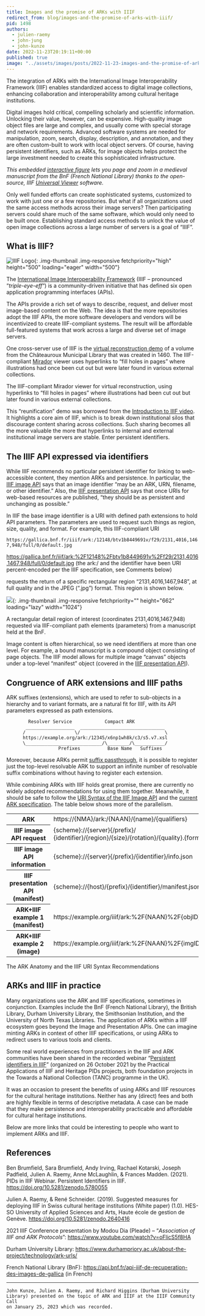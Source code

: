 ```yaml
---
title: Images and the promise of ARKs with IIIF
redirect_from: blog/images-and-the-promise-of-arks-with-iiif/
pid: 1498
authors:
  - julien-raemy
  - john-jung
  - john-kunze
date: 2022-11-23T20:19:11+00:00
published: true
image: "../assets/images/posts/2022-11-23-images-and-the-promise-of-arks-with-iiif/ark_iiif.jpg"
---
```


The integration of ARKs with the International Image Interoperability
Framework (IIIF) enables standardized access to digital image collections,
enhancing collaboration and interoperability among cultural heritage
institutions.

<!--more-->

Digital images hold critical, compelling scholarly and scientific information.
Unlocking their value, however, can be expensive. High-quality image object
files are large and complex, and usually come with special storage and network
requirements. Advanced software systems are needed for manipulation, zoom,
search, display, description, and annotation, and they are often custom-built
to work with local object servers. Of course, having persistent identifiers,
such as ARKs, for image objects helps protect the large investment needed to
create this sophisticated infrastructure.

*This embedded [interactive figure] lets you page and zoom in a medieval
manuscript from the BnF (French National Library) thanks to the open-source,
IIIF [Universal Viewer] software.*

Only well funded efforts can create sophisticated systems, customized to work
with just one or a few repositories. But what if all organizations used the
same access methods across their image servers? Then participating servers
could share much of the same software, which would only need to be built once.
Establishing standard access methods to unlock the value of open image
collections across a large number of servers is a goal of “IIIF”.

## **What is IIIF?**

![IIIF Logo]{: .img-thumbnail .img-responsive fetchpriority="high" height="500" loading="eager" width="500"}

The [International Image Interoperability Framework] (IIIF – pronounced
“*triple-eye-eff*“) is a community-driven initiative that has defined six open
application programming interfaces (APIs).

The APIs provide a rich set of ways to describe, request, and deliver most
image-based content on the Web. The idea is that the more repositories adopt
the IIIF APIs, the more software developers and vendors will be incentivized
to create IIIF-compliant systems. The result will be affordable full-featured
systems that work across a large and diverse set of image servers.

One cross-server use of IIIF is the [virtual reconstruction demo] of a volume
from the Châteauroux Municipal Library that was created in 1460. The
IIIF-compliant [Mirador] viewer uses hyperlinks to “fill holes in pages” where
illustrations had once been cut out but were later found in various external
collections.

The IIIF-compliant Mirador viewer for virtual reconstruction, using hyperlinks
to “fill holes in pages” where illustrations had been cut out but later found
in various external collections.

This “reunification” demo was borrowed from the [Introduction to IIIF video].
It highlights a core aim of IIIF, which is to break down institutional silos
that discourage content sharing across collections. Such sharing becomes all
the more valuable the more that hyperlinks to internal and external
institutional image servers are stable. Enter persistent identifiers.

## **The IIIF API expressed via identifiers**

While IIIF recommends no particular persistent identifier for linking to
web-accessible content, they mention ARKs and persistence. In particular, the
[IIIF image API] says that an image identifier “may be an ARK, URN, filename,
or other identifier.” Also, the [IIIF presentation API] says that once URIs
for web-based resources are published, “they should be as persistent and
unchanging as possible.”

In IIIF the base image identifier is a URI with defined path extensions to
hold API parameters. The parameters are used to request such things as region,
size, quality, and format. For example, this IIIF-compliant URI

`https://gallica.bnf.fr/iiif/ark:/12148/btv1b8449691v/f29/2131,4016,1467,948/full/0/default.jpg`

<https://gallica.bnf.fr/iiif/ark:%2F12148%2Fbtv1b8449691v%2Ff29/2131,4016,1467,948/full/0/default.jpg>
(the ark:/ and the identifier have been URI percent-encoded per the IIIF
specification, see Comments below)

requests the return of a specific rectangular region “2131,4016,1467,948”, at
full quality and in the JPEG (“.jpg”) format. This region is shown below.

![][1]{: .img-thumbnail .img-responsive fetchpriority="" height="662" loading="lazy" width="1024"}

A rectangular detail region of interest (coordinates 2131,4016,1467,948)
requested via IIIF-compliant path elements (parameters) from a manuscript held
at the BnF.

Image content is often hierarchical, so we need identifiers at more than one
level. For example, a bound manuscript is a compound object consisting of page
objects. The IIIF model allows for multiple image “canvas” objects under a
top-level “manifest” object (covered in the [IIIF presentation API]).

## **Congruence of ARK extensions and IIIF paths**

ARK suffixes (extensions), which are used to refer to sub-objects in a
hierarchy and to variant formats, are a natural fit for IIIF, with its API
parameters expressed as path extensions.

            Resolver Service            Compact ARK
           __________________  _______________________________
          /                  \/                               \
          https://example.org/ark:/12345/x6np1wh8k/c3/s5.v7.xsl
          \____________________________/\________/\___________/
                       Prefixes          Base Name   Suffixes

Moreover, because ARKs permit [suffix passthrough], it is possible to register
just the top-level resolvable ARK to support an infinite number of resolvable
suffix combinations without having to register each extension.

While combining ARKs with IIIF holds great promise, there are currently no
widely adopted recommendations for using them together. Meanwhile, it should
be safe to follow the [URI Syntax of the IIIF Image API] and the [current ARK
specification]. The table below shows more of the parallelism.

<div class="table-responsive">
<table class="table table-hover table-striped">
<tr>
<th>ARK</th>
<td>https://{NMA}/ark:/{NAAN}/{name}/{qualifiers}</td>
</tr>
<tr>
<th>IIIF image API request</th>
<td>{scheme}://{server}{/prefix}/<br />
{identifier}/{region}/{size}/{rotation}/{quality}.{format}</td>
</tr>
<tr>
<th>IIIF image API information</th>
<td>{scheme}://{server}{/prefix}/{identifier}/info.json</td>
</tr>
<tr>
<th>IIIF presentation API (manifest)</th>
<td>{scheme}://{host}/{prefix}/{identifier}/manifest.json</td>
</tr>
<tr>
<th>ARK+IIIF example 1 (manifest)</th>
<td>https://example.org/iiif/ark:%2F{NAAN}%2F{objID}/manifest.json</td>
</tr>
<tr>
<th>ARK+IIIF example 2 (image)</th>
<td>https://example.org/iiif/ark:%2F{NAAN}%2F{imgID}/full/max/0/default.jpg</td>
</tr>
</table>
</div>

The ARK Anatomy and the IIIF URI Syntax Recommendations

## **ARKs and IIIF in practice**

Many organizations use the ARK and IIIF specifications, sometimes in
conjunction. Examples include the BnF (French National Library), the British
Library, Durham University Library, the Smithsonian Institution, and the
University of North Texas Libraries. The application of ARKs within a IIIF
ecosystem goes beyond the Image and Presentation APIs. One can imagine minting
ARKs in context of other IIIF specifications, or using ARKs to redirect users
to various tools and clients.

Some real world experiences from practitioners in the IIIF and ARK communities
have been shared in the recorded webinar “[Persistent identifiers in IIIF]”
(organized on 26 October 2021 by the Practical Applications of IIIF and
Heritage PIDs projects, both foundation projects in the Towards a National
Collection (TANC) programme in the UK).

It was an occasion to present the benefits of using ARKs and IIIF resources
for the cultural heritage institutions. Neither has any (direct) fees and both
are highly flexible in terms of descriptive metadata. A case can be made that
they make persistence and interoperability practicable and affordable for
cultural heritage institutions.

Below are more links that could be interesting to people who want to implement
ARKs and IIIF.

## **References**

Ben Brumfield, Sara Brumfield, Andy Irving, Rachael Kotarski, Joseph Padfield,
Julien A. Raemy, Anne McLaughlin, & Frances Madden. (2021). PIDs in IIIF
Webinar. Persistent Identifiers in IIIF.
<https://doi.org/10.5281/zenodo.5780055>

Julien A. Raemy, & René Schneider. (2019). Suggested measures for deploying
IIIF in Swiss cultural heritage institutions (White paper) (1.0). HES-SO
University of Applied Sciences and Arts, Haute école de gestion de Genève.
<https://doi.org/10.5281/zenodo.2640416>

2021 IIIF Conference presentation by Modou Dia (Pleade) – “*Association of
IIIF and ARK Protocols*”: <https://www.youtube.com/watch?v=oFlicS5f8HA>

Durham University Library:
<https://www.durhampriory.ac.uk/about-the-project/technology/ark-urls/>

French National Library (BnF):
<https://api.bnf.fr/api-iiif-de-recuperation-des-images-de-gallica> (in
French)

------------------------------------------------------------------------

    John Kunze, Julien A. Raemy, and Richard Higgins (Durham University
    Library) presented on the topic of ARK and IIIF at the IIIF Community Call
    on January 25, 2023 which was recorded.

[interactive figure]: https://gallica.bnf.fr/iiif/ark:/12148/btv1b8449691v/manifest.json
[Universal Viewer]: https://universalviewer.io/
[IIIF Logo]: ../../assets/images/posts/2022-11-23-images-and-the-promise-of-arks-with-iiif/IIIF-logo-500w.png
[International Image Interoperability Framework]: https://iiif.io
[virtual reconstruction demo]: https://demos.biblissima.fr/chateauroux/
[Mirador]: https://projectmirador.org/
[Introduction to IIIF video]: https://www.youtube.com/watch?v=K4i7YlZEMGA
[IIIF image API]: https://iiif.io/api/image/
[IIIF presentation API]: https://iiif.io/api/presentation/
[1]: ../../assets/images/posts/2022-11-23-images-and-the-promise-of-arks-with-iiif/ark_iiif.jpg
[suffix passthrough]: https://n2t.net/e/suffix_passthrough.html
[URI Syntax of the IIIF Image API]: https://iiif.io/api/image/3.0/#2-uri-syntax
[current ARK specification]: https://datatracker.ietf.org/doc/draft-kunze-ark/
[Persistent identifiers in IIIF]: https://tanc-ahrc.github.io/IIIF-TNC/seminar02.html
